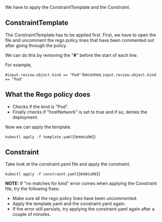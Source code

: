 We have to apply the ConstraintTemplate and the Constraint.

## ConstraintTemplate
The ConstraintTemplate has to be applied first.
First, we have to open the file and uncomment the rego policy lines that have been commented out after going through the policy. 

We can do this by removing the "**#**" before the start of each line.

For example, 

`#input.review.object.kind == "Pod"` becomes `input.review.object.kind == "Pod"`

## What the Rego policy does
- Checks if the kind is "Pod".
- Finally checks if "hostNetwork" is set to true and if so, denies the deployment.

Now we can apply the template.

`kubectl apply -f template.yaml`{{execute}}

## Constraint 
Take look at the constraint.yaml file and apply the constraint.
 
`kubectl apply -f constraint.yaml`{{execute}}

**NOTE:** If "no matches for kind" error comes when applying the Constraint file, try the following fixes:
- Make sure all the rego policy lines have been uncommented. 
- Apply the template.yaml and the constraint.yaml again.
- If the error still persists, try applying the constraint.yaml again after a couple of minutes.
